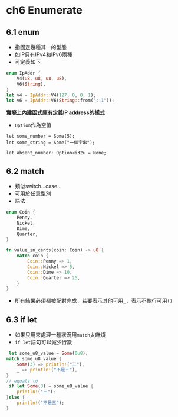 # ch6 Enumerate

## 6.1 enum

* 指固定幾種其一的型態
* 如IP只有IPv4和IPv6兩種
* 可定義如下
```rust
enum IpAddr {
    V4(u8, u8, u8, u8),
    V6(String),
}
let v4 = IpAddr::V4(127, 0, 0, 1);
let v6 = IpAddr::V6(String::from("::1"));
```
**實際上內建函式庫有定義IP address的樣式**

* `Option`作為空值
```rust=
let some_number = Some(5);
let some_string = Some("一個字串");

let absent_number: Option<i32> = None;
```

## 6.2 match

* 類似switch...case...
* 可用於任意型別
* 語法
```rust
enum Coin {
    Penny,
    Nickel,
    Dime,
    Quarter,
}

fn value_in_cents(coin: Coin) -> u8 {
    match coin {
        Coin::Penny => 1,
        Coin::Nickel => 5,
        Coin::Dime => 10,
        Coin::Quarter => 25,
    }
}
```
* 所有結果必須都被配對完成，若要表示其他可用`_`，表示不執行可用`()`

## 6.3 if let

* 如果只用來處理一種狀況用`match`太麻煩
* `if let`語句可以減少行數
```rust
 let some_u8_value = Some(0u8);
match some_u8_value {
    Some(3) => println!("三"),
    _ => println!("不是三"),
}
// equals to
 if let Some(3) = some_u8_value {
    println!("三");
}else {
    println!("不是三");
}
```